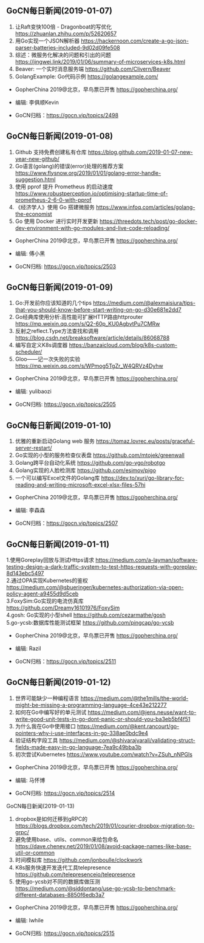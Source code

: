 ## GoCN每日新闻(2019-01-07)

1. 让Raft变快100倍 - Dragonboat的写优化 https://zhuanlan.zhihu.com/p/52620657
2. 用Go实现一个JSON解析器 https://hackernoon.com/create-a-go-json-parser-batteries-included-9d02d09fe508
3. 综述：微服务化解决的问题和引出的问题 https://jingwei.link/2019/01/06/summary-of-microservices-k8s.html
4. Beaver: 一个实时消息服务端 https://github.com/Clivern/Beaver
5. GolangExample: Go代码示例 https://golangexample.com/

* GopherChina 2019@北京，早鸟票已开售 https://gopherchina.org/

* 编辑: 李俱顺Kevin
* GoCN归档：https://gocn.vip/topics/2498


## GoCN每日新闻(2019-01-08)

1. Github 支持免费创建私有仓库 https://blog.github.com/2019-01-07-new-year-new-github/
2. Go语言(golang)的错误(error)处理的推荐方案 https://www.flysnow.org/2019/01/01/golang-error-handle-suggestion.html
3. 使用 pprof 提升 Prometheus 的启动速度 https://www.robustperception.io/optimising-startup-time-of-prometheus-2-6-0-with-pprof
4. 《经济学人》使用 Go 搭建微服务 https://www.infoq.com/articles/golang-the-economist
5. Go 使用 Docker 进行实时开发更新 https://threedots.tech/post/go-docker-dev-environment-with-go-modules-and-live-code-reloading/

* GopherChina 2019@北京，早鸟票已开售 https://gopherchina.org/

* 编辑: 傅小黑
* GoCN归档: https://gocn.vip/topics/2503

## GoCN每日新闻(2019-01-09)

1. Go:开发前你应该知道的几个tips https://medium.com/@alexmaisiura/tips-that-you-should-know-before-start-writing-on-go-d30e681e2dd7
2. Go经典库使用分析:高性能可扩展HTTP路由httprouter  https://mp.weixin.qq.com/s/Q2-60p_KU0AgbvtPu7CMRw
3. 反射之reflect.Type方法查找和调用 https://blog.csdn.net/breaksoftware/article/details/86068788
4. 编写自定义K8s调度器 https://banzaicloud.com/blog/k8s-custom-scheduler/
5. Gloo——记一次失败的实验 https://mp.weixin.qq.com/s/WPmog5TgZr_W4QRVz4Dyhw

* GopherChina 2019@北京，早鸟票已开售 https://gopherchina.org/

* 编辑: yulibaozi
* GoCN归档: https://gocn.vip/topics/2505

## GoCN每日新闻(2019-01-10)

1. 优雅的重新启动Golang web 服务 https://tomaz.lovrec.eu/posts/graceful-server-restart/
2. Go实现的小型的服务检查仪表盘 https://github.com/mtojek/greenwall
3. Golang跨平台自动化系统 https://github.com/go-vgo/robotgo
4. Golang实现的人脸检测库 https://github.com/esimov/pigo
5. 一个可以编写Excel文件的Golang库 https://dev.to/xuri/go-library-for-reading-and-writing-microsoft-excel-xlsx-files-57hi

* GopherChina 2019@北京，早鸟票已开售 https://gopherchina.org/

* 编辑: 李森森
* GoCN归档：https://gocn.vip/topics/2507

## GoCN每日新闻(2019-01-11)

1.使用Goreplay回放与测试Https请求 https://medium.com/a-layman/software-testing-design-a-dark-traffic-system-to-test-https-requests-with-goreplay-8d143ebc5497  
2.通过OPA实现Kubernetes的鉴权 https://medium.com/@sbueringer/kubernetes-authorization-via-open-policy-agent-a9455d9d5ceb  
3.FoxySim:Go实现的电流仿真库 https://github.com/Dreamy16101976/FoxySim  
4.gosh: Go实现的小型shell https://github.com/cezarmathe/gosh  
5.go-ycsb:数据库性能测试框架 https://github.com/pingcap/go-ycsb    

* GopherChina 2019@北京，早鸟票已开售 https://gopherchina.org/    

* 编辑: Razil  
* GoCN归档：https://gocn.vip/topics/2511  

## GoCN每日新闻(2019-01-12)

1. 世界可能缺少一种编程语言 https://medium.com/@the1mills/the-world-might-be-missing-a-programming-language-4ce43e212277
2. 如何在Go中编写好的单元测试 https://medium.com/@jens.neuse/want-to-write-good-unit-tests-in-go-dont-panic-or-should-you-ba3eb5bf4f51
3. 为什么我在Go中使用接口 https://medium.com/@kent.rancourt/go-pointers-why-i-use-interfaces-in-go-338ae0bdc9e4
4. 验证结构字段工具 https://medium.com/@shivarajvarali/validating-struct-fields-made-easy-in-go-language-7ea9c49bba3b
5. 初次尝试Kubernetes https://www.youtube.com/watch?v=ZSuh_nNPGls

* GopherChina 2019@北京，早鸟票已开售 https://gopherchina.org/

* 编辑: 马怀博
* GoCN归档: https://gocn.vip/topics/2514

GoCN每日新闻(2019-01-13)

1. dropbox是如何迁移到gRPC的 https://blogs.dropbox.com/tech/2019/01/courier-dropbox-migration-to-grpc/
2. 避免使用base、utils、common来给包命名 https://dave.cheney.net/2019/01/08/avoid-package-names-like-base-util-or-common
3. 时间模拟库 https://github.com/jonboulle/clockwork
4. K8s服务快速开发迭代工具telepresence https://github.com/telepresenceio/telepresence
5. 使用go-ycsb对不同的数据库做压测 https://medium.com/@siddontang/use-go-ycsb-to-benchmark-different-databases-8850f6edb3a7

* GopherChina 2019@北京，早鸟票已开售 https://gopherchina.org/

* 编辑: lwhile
* GoCN归档: https://gocn.vip/topics/2515

